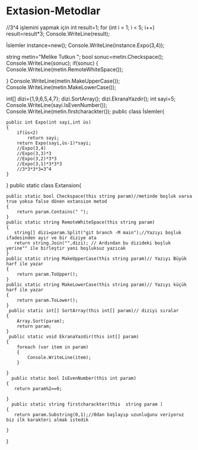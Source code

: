 # Extasion-Metodlar
//3^4 işlemini yapmak için 
int result=1;
for (int i = 1; i < 5; i++)
    result=result*3;
Console.WriteLine(result);

İslemler instance=new();
Console.WriteLine(instance.Expo(3,4));

string metin="Melike Tutkun ";
bool sonuc=metin.Checkspace();
Console.WriteLine(sonuc);
if(sonuc)
{
    Console.WriteLine(metin.RemoteWhiteSpace());

}
Console.WriteLine(metin.MakeUpperCase());
Console.WriteLine(metin.MakeLowerCase());

int[] dizi={1,9,6,5,4,7};
dizi.SortArray();
dizi.EkranaYazdir();
int sayi=5;
Console.WriteLine(sayi.IsEvenNumber());
Console.WriteLine(metin.firstcharackter());
public class İslemler{
    
    public int Expo(int sayi,int üs)
    {
        if(üs<2)
            return sayi;
        return Expo(sayi,üs-1)*sayi;
        //Expo(3,4)
        //Expo(3,3)*3
        //Expo(3,2)*3*3
        //Expo(3,1)*3*3*3
        //3*3*3*3=3^4
    }
}
public static class Extansion{

    public static bool Checkspace(this string param)//metinde boşluk varsa true yoksa false dönen extansion metod
    {
        return param.Contains(" ");
    }
    public static string RemoteWhiteSpace(this string param)
    {
       string[] dizi=param.Split("git branch -M main");//Yazıyı boşluk ifadesinden ayır ve bir diziye ata
       return string.Join("",dizi); // Ardından bu dizideki boşluk yerine"" ile birleştir yani boşluksuz yazıcak
    }
    public static string MakeUpperCase(this string param)// Yazıyı Büyük harf ile yazar
    {
        return param.ToUpper();
    }
    public static string MakeLowerCase(this string param)// Yazıyı küçük harf ile yazar
    {
        return param.ToLower();
    }
     public static int[] SortArray(this int[] param)// diziyi sıralar
    {
        Array.Sort(param);
        return param;
    }
     public static void EkranaYazdir(this int[] param)
    {
        foreach (var item in param)
        {
            Console.WriteLine(item);   
        }
     
    }
      public static bool IsEvenNumber(this int param)
    {
       return param%2==0;
     
    }
      public static string firstcharackter(this  string param )
    {
       return param.Substring(0,1);//0dan başlayıp uzunluğunu veriyoruz biz ilk karakteri almak istedik
     
    }
}
